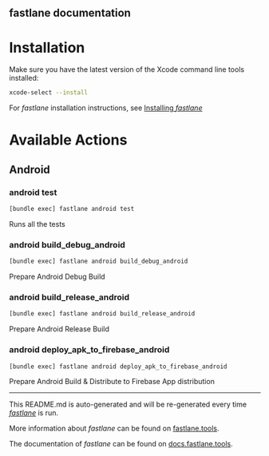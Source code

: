 fastlane documentation
----

# Installation

Make sure you have the latest version of the Xcode command line tools installed:

```sh
xcode-select --install
```

For _fastlane_ installation instructions, see [Installing _fastlane_](https://docs.fastlane.tools/#installing-fastlane)

# Available Actions

## Android

### android test

```sh
[bundle exec] fastlane android test
```

Runs all the tests

### android build_debug_android

```sh
[bundle exec] fastlane android build_debug_android
```

Prepare Android Debug Build

### android build_release_android

```sh
[bundle exec] fastlane android build_release_android
```

Prepare Android Release Build

### android deploy_apk_to_firebase_android

```sh
[bundle exec] fastlane android deploy_apk_to_firebase_android
```

Prepare Android Build & Distribute to Firebase App distribution

----

This README.md is auto-generated and will be re-generated every time [_fastlane_](https://fastlane.tools) is run.

More information about _fastlane_ can be found on [fastlane.tools](https://fastlane.tools).

The documentation of _fastlane_ can be found on [docs.fastlane.tools](https://docs.fastlane.tools).
